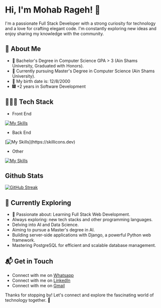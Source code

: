 # Hi, I'm Mohab Rageh! 👋


I'm a passionate Full Stack Developer with a strong curiosity for technology and a love for crafting elegant code. I'm constantly exploring new ideas and enjoy sharing my knowledge with the community.



## 🚀 About Me

- 🔭 Bachelor's Degree in Computer Science GPA > 3 (Ain Shams University, Graduated with Honors).
- 🔭 Currently pursuing Master's Degree in Computer Science (Ain Shams University).
- 📅 My birth date is: 12/8/2000
- 🎆 +2 years in Software Development 


## 👨🏻‍💻 Tech Stack
- Front End
  
[![My Skills](https://skillicons.dev/icons?i=html,css,js,ts,bootstrap,react,sass,redux,nextjs,tailwind,antd,figma)](https://skillicons.dev)
- Back End

[![My Skills](https://skillicons.dev/icons?i=js,ts,nodejs,mongodb,postgres,expressjs,nestjs,prisma,typeorm,)](https://skillicons.dev)
- Other

[![My Skills](https://skillicons.dev/icons?i=python,cpp,aws,jest,pnpm,redis)](https://skillicons.dev)

## Github Stats
[![GitHub Streak](https://streak-stats.demolab.com/?user=Mohab-Rageh&theme=dark)](https://git.io/streak-stats)

## 🌱 Currently Exploring

  - 🚀 Passionate about: Learning Full Stack Web Development.
  - Always exploring: new tech stacks and other programming languages.
  - Delving into AI and Data Science.
  - Aiming to pursue a Master's degree in AI.
  - Building server-side applications with Django, a powerful Python web framework.
  - Mastering PostgreSQL for efficient and scalable database management.


## 📬 Get in Touch

- Connect with me on [Whatsapp](https://wa.me/+201050930033)
- Connect with me on [LinkedIn](https://www.linkedin.com/in/mohab-rageh-090079275/)
- Connect with me on [Gmail](mailto:mohabrageh3@gmail.com)

Thanks for stopping by! Let's connect and explore the fascinating world of technology together. 🚀



<!--

Here are some ideas to get you started:

- 🔭 I’m currently working on ...
- 🌱 I’m currently learning ...
- 👯 I’m looking to collaborate on ...
- 🤔 I’m looking for help with ...
- 💬 Ask me about ...
- 📫 How to reach me: ...
- 😄 Pronouns: ...
- ⚡ Fun fact: ...
-->
